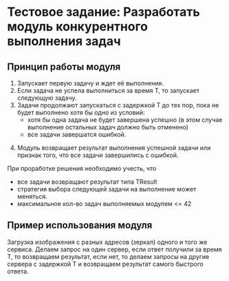 # Тестовое задание: Разработать модуль конкурентного выполнения задач

## Принцип работы модуля

1. Запускает первую задачу и ждет её выполнения.
2. Если задача не успела выполниться за время T, то запускает следующую задачу.
3. Задачи продолжают запускаться с задержкой T до тех пор, пока не будет выполнено хотя бы одно из условий:
    - хотя бы одна задача не будет завершена успешно (в этом случае выполнение остальных задач должно быть отменено)
    - все задачи завершатся ошибкой.
4) Модуль возвращает результат выполнения успешной задачи или признак того, что все задачи завершились с ошибкой.

При проработке решения необходимо учесть, что
- все задачи возвращают результат типа TResult
- стратегия выбора следующей задачи на выполнение может меняться.
- максимальное кол-во задач выполняемых модулем <= 42

## Пример использования модуля

Загрузка изображения с разных адресов (зеркал) одного и того же сервиса. Делаем запрос на один сервер, если ответ получили за время T, то возвращаем результат, если нет, то делаем запросы на другие сервера с задержкой T и возвращаем результат самого быстрого ответа.
